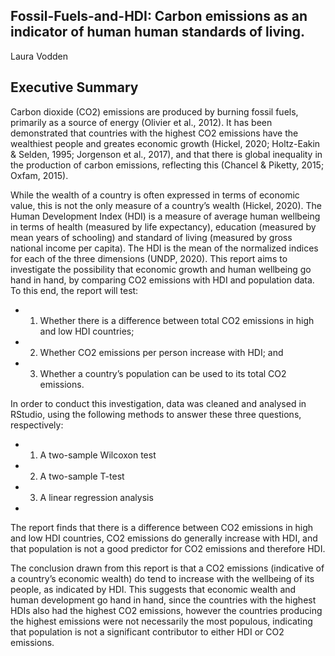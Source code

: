 Fossil-Fuels-and-HDI: Carbon emissions as an indicator of human human standards of living.
-----------------------------------------------------------------------------------------------
Laura Vodden


## Executive Summary
Carbon dioxide (CO2) emissions are produced by burning fossil fuels, primarily as a source of energy (Olivier et al., 2012). It has been demonstrated that countries with the highest CO2 emissions have the wealthiest people and greates economic growth (Hickel, 2020; Holtz-Eakin & Selden, 1995; Jorgenson et al., 2017), and that there is global inequality in the production of carbon emissions, reflecting this (Chancel & Piketty, 2015; Oxfam, 2015).

While the wealth of a country is often expressed in terms of economic value, this is not the only measure of a country’s wealth (Hickel, 2020). The Human Development Index (HDI) is a measure of average human wellbeing in terms of health (measured by life expectancy), education (measured by mean years of schooling) and standard of living (measured by gross national income per capita). The HDI is the mean of the normalized indices for each of the three dimensions (UNDP, 2020).
This report aims to investigate the possibility that economic growth and human wellbeing go hand in hand, by comparing CO2 emissions with HDI and population data. To this end, the report will test:

* 1. Whether there is a difference between total CO2 emissions in high and low HDI countries;
* 2. Whether CO2 emissions per person increase with HDI; and
* 3. Whether a country’s population can be used to its total CO2 emissions.

In order to conduct this investigation, data was cleaned and analysed in RStudio, using the following methods to answer these three questions, respectively:

* 1. A two-sample Wilcoxon test
* 2. A two-sample T-test
* 3. A linear regression analysis
*
The report finds that there is a difference between CO2 emissions in high and low HDI countries, CO2 emissions do generally increase with HDI, and that population is not a good predictor for CO2 emissions and therefore HDI.

The conclusion drawn from this report is that a CO2 emissions (indicative of a country’s economic wealth) do tend to increase with the wellbeing of its people, as indicated by HDI. This suggests that economic wealth and human development go hand in hand, since the countries with the highest HDIs also had the highest CO2 emissions, however the countries producing the highest emissions were not necessarily the most populous, indicating that population is not a significant contributor to either HDI or CO2 emissions.
